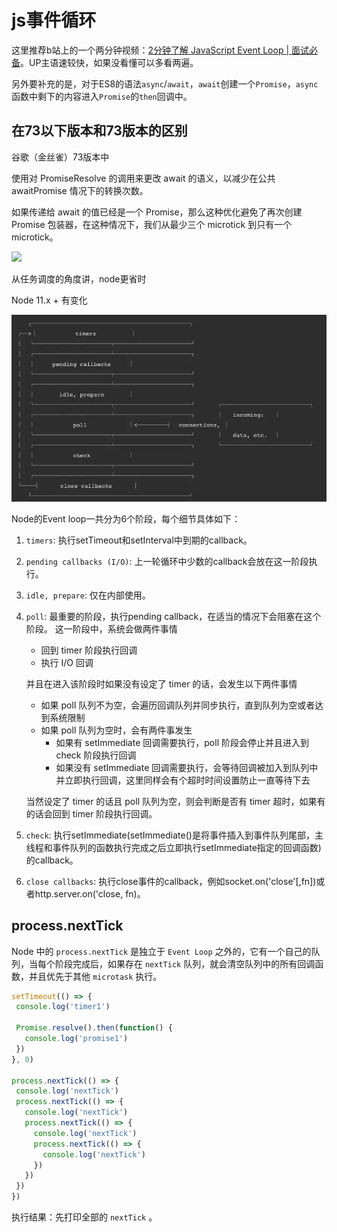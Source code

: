 <!--
 * @Author       : BigDgreen
 * @Date         : 2020-07-13 20:44:02
 * @LastEditors  : BigDgreen
 * @LastEditTime : 2021-01-08 16:42:39
 * @FilePath     : \前端知识点总结\Node\node事件循环和js的区别\readme.md
-->
# js事件循环
这里推荐b站上的一个两分钟视频：[2分钟了解 JavaScript Event Loop | 面试必备](https://www.bilibili.com/video/BV1kf4y1U7Ln)。UP主语速较快，如果没看懂可以多看两遍。

另外要补充的是，对于ES8的语法`async`/`await`，`await`创建一个`Promise`，`async`函数中剩下的内容进入`Promise`的`then`回调中。

## 在73以下版本和73版本的区别
谷歌（金丝雀）73版本中

使用对 PromiseResolve 的调用来更改 await 的语义，以减少在公共 awaitPromise 情况下的转换次数。

如果传递给 await 的值已经是一个 Promise，那么这种优化避免了再次创建 Promise 包装器，在这种情况下，我们从最少三个 microtick 到只有一个 microtick。

![](https://s1.ax1x.com/2020/07/18/U2d2Oe.png)

从任务调度的角度讲，node更省时

Node 11.x + 有变化

![](node事件循环.webp)

Node的Event loop一共分为6个阶段，每个细节具体如下：

1. `timers`: 执行setTimeout和setInterval中到期的callback。
2. `pending callbacks (I/O)`: 上一轮循环中少数的callback会放在这一阶段执行。
3. `idle, prepare`: 仅在内部使用。
4. `poll`: 最重要的阶段，执行pending callback，在适当的情况下会阻塞在这个阶段。
    这一阶段中，系统会做两件事情

    - 回到 timer 阶段执行回调
    - 执行 I/O 回调

    并且在进入该阶段时如果没有设定了 timer 的话，会发生以下两件事情

    - 如果 poll 队列不为空，会遍历回调队列并同步执行，直到队列为空或者达到系统限制
    - 如果 poll 队列为空时，会有两件事发生
        - 如果有 setImmediate 回调需要执行，poll 阶段会停止并且进入到 check 阶段执行回调
        - 如果没有 setImmediate 回调需要执行，会等待回调被加入到队列中并立即执行回调，这里同样会有个超时时间设置防止一直等待下去

    当然设定了 timer 的话且 poll 队列为空，则会判断是否有 timer 超时，如果有的话会回到 timer 阶段执行回调。

5. `check`: 执行setImmediate(setImmediate()是将事件插入到事件队列尾部，主线程和事件队列的函数执行完成之后立即执行setImmediate指定的回调函数)的callback。
6. `close callbacks`: 执行close事件的callback，例如socket.on('close'[,fn])或者http.server.on('close, fn)。

## process.nextTick
Node 中的 `process.nextTick` 是独立于 `Event Loop` 之外的，它有一个自己的队列，当每个阶段完成后，如果存在 `nextTick` 队列，就会清空队列中的所有回调函数，并且优先于其他 `microtask` 执行。

```js
setTimeout(() => {
 console.log('timer1')

 Promise.resolve().then(function() {
   console.log('promise1')
 })
}, 0)

process.nextTick(() => {
 console.log('nextTick')
 process.nextTick(() => {
   console.log('nextTick')
   process.nextTick(() => {
     console.log('nextTick')
     process.nextTick(() => {
       console.log('nextTick')
     })
   })
 })
})
```

执行结果：先打印全部的 `nextTick` 。